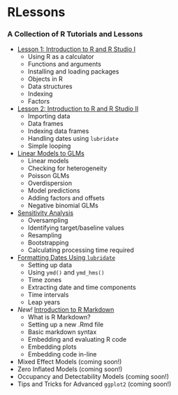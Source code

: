 # RLessons
### A Collection of R Tutorials and Lessons ###

* [Lesson 1: Introduction to R and R Studio I](http://daniellequinn.github.io/RLessons/Lesson1/Lesson1.html)
  - Using R as a calculator
  - Functions and arguments
  - Installing and loading packages
  - Objects in R
  - Data structures
  - Indexing
  - Factors
* [Lesson 2: Introduction to R and R Studio II](http://daniellequinn.github.io/RLessons/Lesson2/Lesson2.html)
  - Importing data
  - Data frames
  - Indexing data frames
  - Handling dates using `lubridate`
  - Simple looping
* [Linear Models to GLMs](http://daniellequinn.github.io/RLessons/Models/LinearModels_to_GLMs/LinearModelsToGLMs)
  - Linear models
  - Checking for heterogeneity
  - Poisson GLMs
  - Overdispersion
  - Model predictions
  - Adding factors and offsets
  - Negative binomial GLMs
* [Sensitivity Analysis](http://daniellequinn.github.io/RLessons/SensitivityAnalysis/SensitivityAnalysis.html)
  - Oversampling
  - Identifying target/baseline values
  - Resampling
  - Bootstrapping
  - Calculating processing time required
* [Formatting Dates Using `lubridate`](http://daniellequinn.github.io/RLessons/FormattingDates/FormattingDates.html)
  - Setting up data
  - Using `ymd()` and `ymd_hms()`
  - Time zones
  - Extracting date and time components
  - Time intervals
  - Leap years
* *New!* [Introduction to R Markdown](http://daniellequinn.github.io/RLessons/RMarkdown/RMarkdown.html)
  - What is R Markdown?
  - Setting up a new .Rmd file
  - Basic markdown syntax
  - Embedding and evaluating R code
  - Embedding plots
  - Embedding code in-line
* Mixed Effect Models (coming soon!)
* Zero Inflated Models (coming soon!)
* Occupancy and Detectability Models (coming soon!)
* Tips and Tricks for Advanced `ggplot2` (coming soon!)

